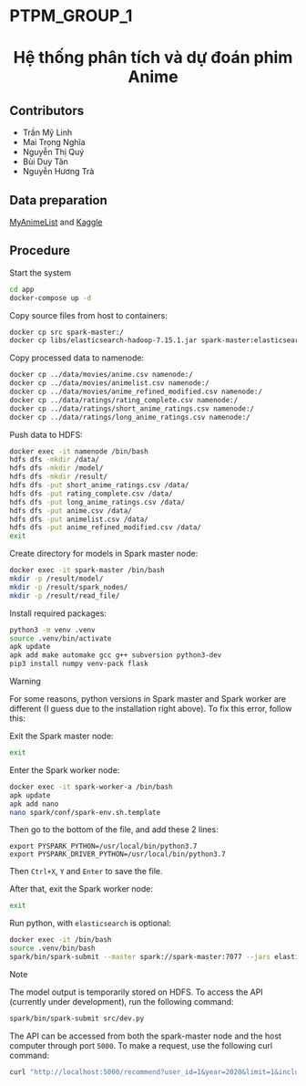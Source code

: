 # PTPM_GROUP_1

<div align="center">

# Hệ thống phân tích và dự đoán phim Anime

</div>

## Contributors
+ Trần Mỹ Linh
+ Mai Trọng Nghĩa
+ Nguyễn Thị Quý
+ Bùi Duy Tân
+ Nguyễn Hương Trà

## Data preparation
[MyAnimeList](https://myanimelist.net/) and [Kaggle](https://www.kaggle.com/datasets/hernan4444/anime-recommendation-database-2020?select=rating_complete.csv&fbclid=IwAR37KBNhDMUmDlL2he0iLylicmXE4KjugeiNUarZjhUH-oqHNOtHkYVjvQ4)
## Procedure

Start the system
```bash
cd app
docker-compose up -d
```

Copy source files from host to containers:
```bash
docker cp src spark-master:/
docker cp libs/elasticsearch-hadoop-7.15.1.jar spark-master:elasticsearch-hadoop-7.15.1.jar
```

Copy processed data to namenode:
```bash
docker cp ../data/movies/anime.csv namenode:/
docker cp ../data/movies/animelist.csv namenode:/
docker cp ../data/movies/anime_refined_modified.csv namenode:/
docker cp ../data/ratings/rating_complete.csv namenode:/
docker cp ../data/ratings/short_anime_ratings.csv namenode:/
docker cp ../data/ratings/long_anime_ratings.csv namenode:/
```

Push data to HDFS:
```bash
docker exec -it namenode /bin/bash
hdfs dfs -mkdir /data/
hdfs dfs -mkdir /model/
hdfs dfs -mkdir /result/
hdfs dfs -put short_anime_ratings.csv /data/
hdfs dfs -put rating_complete.csv /data/
hdfs dfs -put long_anime_ratings.csv /data/
hdfs dfs -put anime.csv /data/
hdfs dfs -put animelist.csv /data/
hdfs dfs -put anime_refined_modified.csv /data/
exit
```

Create directory for models in Spark master node:
```bash
docker exec -it spark-master /bin/bash
mkdir -p /result/model/
mkdir -p /result/spark_nodes/
mkdir -p /result/read_file/
```

Install required packages:
```bash
python3 -m venv .venv
source .venv/bin/activate
apk update
apk add make automake gcc g++ subversion python3-dev
pip3 install numpy venv-pack flask
```

> [!WARNING]
> For some reasons, python versions in Spark master and Spark worker are different (I guess due to the installation right above). To fix this error, follow this:

Exit the Spark master node:
```bash
exit
```

Enter the Spark worker node:
```bash
docker exec -it spark-worker-a /bin/bash
apk update
apk add nano
nano spark/conf/spark-env.sh.template
```

Then go to the bottom of the file, and add these 2 lines:
```
export PYSPARK_PYTHON=/usr/local/bin/python3.7
export PYSPARK_DRIVER_PYTHON=/usr/local/bin/python3.7
```

Then `Ctrl+X`, `Y` and `Enter` to save the file.

After that, exit the Spark worker node:
```bash
exit
```

Run python, with `elasticsearch` is optional:
```bash
docker exec -it /bin/bash
source .venv/bin/bash
spark/bin/spark-submit --master spark://spark-master:7077 --jars elasticsearch-hadoop-7.15.1.jar --driver-class-path elasticsearch-hadoop-7.15.1.jar src/als_anime.py
```

> [!NOTE]
> The model output is temporarily stored on HDFS. To access the API (currently under development), run the following command:
```bash
spark/bin/spark-submit src/dev.py
```

The API can be accessed from both the spark-master node and the host computer through port `5000`. To make a request, use the following curl command:
```bash
curl "http://localhost:5000/recommend?user_id=1&year=2020&limit=1&include_metadata=true"
```
